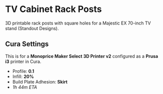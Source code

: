 # TV Cabinet Rack Posts

3D printable rack posts with square holes for a Majestic EX 70-inch TV stand (Standout Designs).

## Cura Settings

This is for a **Monoprice Maker Select 3D Printer v2** configured as a **Prusa i3** printer in Cura.

* Profile: **0.1**
* Infill: **20%**
* Build Plate Adhesion: **Skirt**
* *1h 44m ETA*
